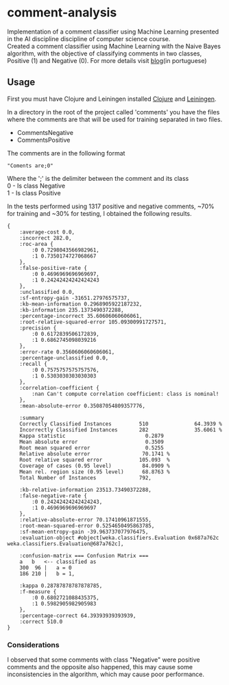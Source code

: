 # comment-analysis

Implementation of a comment classifier using Machine Learning presented in the AI ​​discipline discipline of computer science course.  
Created a comment classifier using Machine Learning with the Naive Bayes algorithm, with the objective of classifying 
comments in two classes, Positive (1) and Negative (0). For more details visit [blog](https://jciel.github.io/2018/Clojure-Classificacao-de-comentarios-com-machine-learning/)(in portuguese)

## Usage

First you must have Clojure and Leiningen installed [Clojure](https://clojure.org/guides/getting_started) and
[Leiningen](https://leiningen.org/#install).


In a directory in the root of the project called 'comments' you have the files where the comments are that will be used 
for training separated in two files.  
- CommentsNegative
- CommentsPositive

The comments are in the following format  
```
"Coments are;0"
```
Where the ';' is the delimiter between the comment and its class  
0 - Is class Negative  
1 - Is class Positive  


In the tests performed using 1317 positive and negative comments, ~70% for training and ~30% for testing, I obtained the 
following results.
```
{
    :average-cost 0.0,
    :incorrect 282.0,
    :roc-area {
        :0 0.7298043566982961,
        :1 0.7350174727068667
    },
    :false-positive-rate {
        :0 0.4696969696969697,
        :1 0.24242424242424243
    },
    :unclassified 0.0,
    :sf-entropy-gain -31651.27976575737,
    :kb-mean-information 0.2968905922187232,
    :kb-information 235.1373490372288,
    :percentage-incorrect 35.60606060606061,
    :root-relative-squared-error 105.09300991727571,
    :precision {
        :0 0.6172839506172839,
        :1 0.6862745098039216
    },
    :error-rate 0.3560606060606061,
    :percentage-unclassified 0.0,
    :recall {
        :0 0.7575757575757576,
        :1 0.5303030303030303
    },
    :correlation-coefficient {
        :nan Can't compute correlation coefficient: class is nominal!
    },
    :mean-absolute-error 0.35087054809357776,
    
    :summary 
    Correctly Classified Instances         510               64.3939 %
    Incorrectly Classified Instances       282               35.6061 %
    Kappa statistic                          0.2879
    Mean absolute error                      0.3509
    Root mean squared error                  0.5255
    Relative absolute error                 70.1741 %
    Root relative squared error            105.093  %
    Coverage of cases (0.95 level)          84.0909 %
    Mean rel. region size (0.95 level)      68.8763 %
    Total Number of Instances              792,

    :kb-relative-information 23513.73490372288,
    :false-negative-rate {
        :0 0.24242424242424243,
        :1 0.4696969696969697
    },
    :relative-absolute-error 70.17410961871555,
    :root-mean-squared-error 0.5254650495863785,
    :sf-mean-entropy-gain -39.963737077976475,
    :evaluation-object #object[weka.classifiers.Evaluation 0x687a762c weka.classifiers.Evaluation@687a762c],
    
    :confusion-matrix === Confusion Matrix ===
    a   b   <-- classified as
    300  96 |   a = 0
    186 210 |   b = 1,
    
    :kappa 0.28787878787878785,
    :f-measure {
        :0 0.6802721088435375,
        :1 0.5982905982905983
    },
    :percentage-correct 64.39393939393939,
    :correct 510.0
}
```

### Considerations  
I observed that some comments with class "Negative" were positive comments and the opposite also happened, this may 
cause some inconsistencies in the algorithm, which may cause poor performance.


